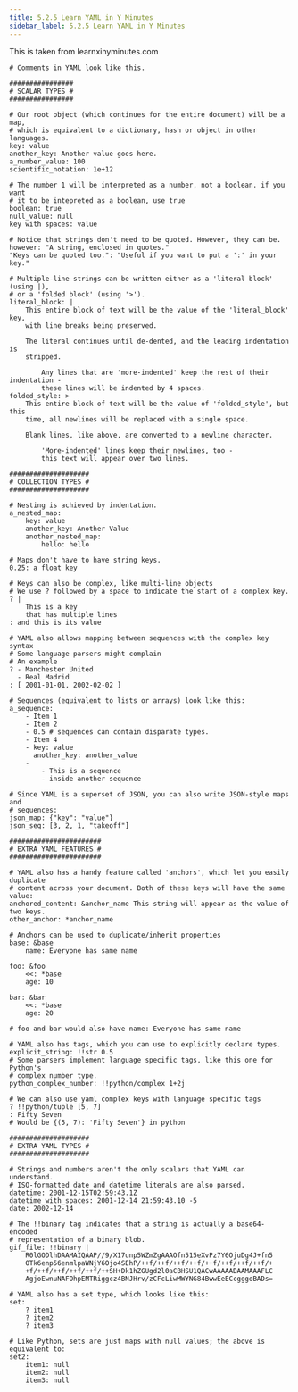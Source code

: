```yaml
---
title: 5.2.5 Learn YAML in Y Minutes
sidebar_label: 5.2.5 Learn YAML in Y Minutes
---
```

This is taken from learnxinyminutes.com

	# Comments in YAML look like this.
	
	################
	# SCALAR TYPES #
	################
	
	# Our root object (which continues for the entire document) will be a map,
	# which is equivalent to a dictionary, hash or object in other languages.
	key: value
	another_key: Another value goes here.
	a_number_value: 100
	scientific_notation: 1e+12

	# The number 1 will be interpreted as a number, not a boolean. if you want
	# it to be intepreted as a boolean, use true
	boolean: true
	null_value: null
	key with spaces: value

	# Notice that strings don't need to be quoted. However, they can be.
	however: "A string, enclosed in quotes."
	"Keys can be quoted too.": "Useful if you want to put a ':' in your key."
	
	# Multiple-line strings can be written either as a 'literal block' (using |),
	# or a 'folded block' (using '>').
	literal_block: |
	    This entire block of text will be the value of the 'literal_block' key,
	    with line breaks being preserved.
	
	    The literal continues until de-dented, and the leading indentation is
	    stripped.
	
	        Any lines that are 'more-indented' keep the rest of their indentation -
	        these lines will be indented by 4 spaces.
	folded_style: >
	    This entire block of text will be the value of 'folded_style', but this
	    time, all newlines will be replaced with a single space.
	
	    Blank lines, like above, are converted to a newline character.
	
	        'More-indented' lines keep their newlines, too -
	        this text will appear over two lines.
	
	####################
	# COLLECTION TYPES #
	####################
	
	# Nesting is achieved by indentation.
	a_nested_map:
	    key: value
	    another_key: Another Value
	    another_nested_map:
	        hello: hello
	
	# Maps don't have to have string keys.
	0.25: a float key
	
	# Keys can also be complex, like multi-line objects
	# We use ? followed by a space to indicate the start of a complex key.
	? |
	    This is a key
	    that has multiple lines
	: and this is its value
	
	# YAML also allows mapping between sequences with the complex key syntax
	# Some language parsers might complain
	# An example
	? - Manchester United
	  - Real Madrid
	: [ 2001-01-01, 2002-02-02 ]
	
	# Sequences (equivalent to lists or arrays) look like this:
	a_sequence:
	    - Item 1
	    - Item 2
	    - 0.5 # sequences can contain disparate types.
	    - Item 4
	    - key: value
	      another_key: another_value
	    -
	        - This is a sequence
	        - inside another sequence
	
	# Since YAML is a superset of JSON, you can also write JSON-style maps and
	# sequences:
	json_map: {"key": "value"}
	json_seq: [3, 2, 1, "takeoff"]
	
	#######################
	# EXTRA YAML FEATURES #
	#######################
	
	# YAML also has a handy feature called 'anchors', which let you easily duplicate
	# content across your document. Both of these keys will have the same value:
	anchored_content: &anchor_name This string will appear as the value of two keys.
	other_anchor: *anchor_name
	
	# Anchors can be used to duplicate/inherit properties
	base: &base
	    name: Everyone has same name
	
	foo: &foo
	    <<: *base
	    age: 10
	
	bar: &bar
	    <<: *base
	    age: 20
	
	# foo and bar would also have name: Everyone has same name
	
	# YAML also has tags, which you can use to explicitly declare types.
	explicit_string: !!str 0.5
	# Some parsers implement language specific tags, like this one for Python's
	# complex number type.
	python_complex_number: !!python/complex 1+2j
	
	# We can also use yaml complex keys with language specific tags
	? !!python/tuple [5, 7]
	: Fifty Seven
	# Would be {(5, 7): 'Fifty Seven'} in python
	
	####################
	# EXTRA YAML TYPES #
	####################
	
	# Strings and numbers aren't the only scalars that YAML can understand.
	# ISO-formatted date and datetime literals are also parsed.
	datetime: 2001-12-15T02:59:43.1Z
	datetime_with_spaces: 2001-12-14 21:59:43.10 -5
	date: 2002-12-14
	
	# The !!binary tag indicates that a string is actually a base64-encoded
	# representation of a binary blob.
	gif_file: !!binary |
	    R0lGODlhDAAMAIQAAP//9/X17unp5WZmZgAAAOfn515eXvPz7Y6OjuDg4J+fn5
	    OTk6enp56enmlpaWNjY6Ojo4SEhP/++f/++f/++f/++f/++f/++f/++f/++f/+
	    +f/++f/++f/++f/++f/++SH+Dk1hZGUgd2l0aCBHSU1QACwAAAAADAAMAAAFLC
	    AgjoEwnuNAFOhpEMTRiggcz4BNJHrv/zCFcLiwMWYNG84BwwEeECcgggoBADs=
	
	# YAML also has a set type, which looks like this:
	set:
	    ? item1
	    ? item2
	    ? item3
	
	# Like Python, sets are just maps with null values; the above is equivalent to:
	set2:
	    item1: null
	    item2: null
	    item3: null
	
